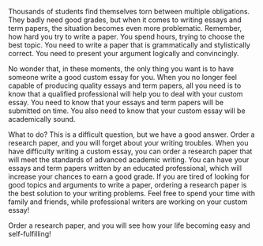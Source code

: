 Thousands of students find themselves torn between multiple obligations. They badly need good grades, but when it comes 
to writing essays and term papers, the situation becomes even more problematic. Remember, how hard you try to write a 
paper. You spend hours, trying to choose the best topic. You need to write a paper that is grammatically and 
stylistically correct. You need to present your argument logically and convincingly.

No wonder that, in these moments, the only thing you want is to have someone write a good custom essay for you. When 
you no longer feel capable of producing quality essays and term papers, all you need is to know that a qualified 
professional will help you to deal with your custom essay. You need to know that your essays and term papers will be 
submitted on time. You also need to know that your custom essay will be academically sound.

What to do? This is a difficult question, but we have a good answer. Order a research paper, and you will forget about 
your writing troubles. When you have difficulty writing a custom essay, you can order a research paper that will meet 
the standards of advanced academic writing. You can have your essays and term papers written by an educated 
professional, which will increase your chances to earn a good grade. If you are tired of looking for good topics and 
arguments to write a paper, ordering a research paper is the best solution to your writing problems. Feel free to spend 
your time with family and friends, while professional writers are working on your custom essay!

Order a research paper, and you will see how your life becoming easy and self-fulfilling!

